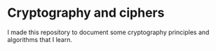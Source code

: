 # Cryptography and ciphers

I made this repository to document some cryptography principles and algorithms that I learn.